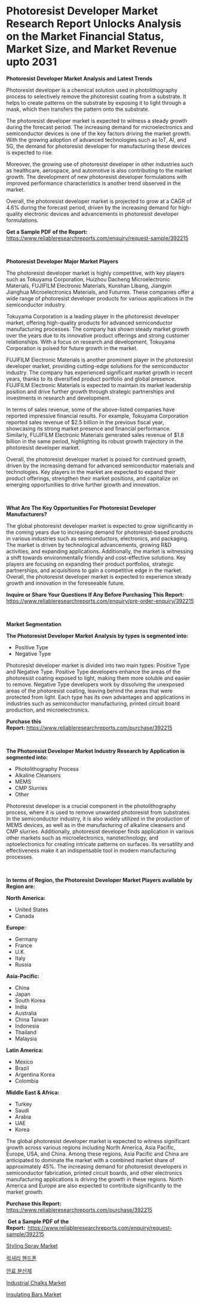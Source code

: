 <p><h1>Photoresist Developer Market Research Report Unlocks Analysis on the Market Financial Status, Market Size, and Market Revenue upto 2031</h1></p><p><strong>Photoresist Developer Market Analysis and Latest Trends</strong></p>
<p><p>Photoresist developer is a chemical solution used in photolithography process to selectively remove the photoresist coating from a substrate. It helps to create patterns on the substrate by exposing it to light through a mask, which then transfers the pattern onto the substrate.</p><p>The photoresist developer market is expected to witness a steady growth during the forecast period. The increasing demand for microelectronics and semiconductor devices is one of the key factors driving the market growth. With the growing adoption of advanced technologies such as IoT, AI, and 5G, the demand for photoresist developer for manufacturing these devices is expected to rise.</p><p>Moreover, the growing use of photoresist developer in other industries such as healthcare, aerospace, and automotive is also contributing to the market growth. The development of new photoresist developer formulations with improved performance characteristics is another trend observed in the market.</p><p>Overall, the photoresist developer market is projected to grow at a CAGR of 4.6% during the forecast period, driven by the increasing demand for high-quality electronic devices and advancements in photoresist developer formulations.</p></p>
<p><strong>Get a Sample PDF of the Report:&nbsp;</strong> <a href="https://www.reliableresearchreports.com/enquiry/request-sample/392215">https://www.reliableresearchreports.com/enquiry/request-sample/392215</a></p>
<p>&nbsp;</p>
<p><strong>Photoresist Developer Major Market Players</strong></p>
<p><p>The photoresist developer market is highly competitive, with key players such as Tokuyama Corporation, Huizhou Dacheng Microelectronic Materials, FUJIFILM Electronic Materials, Kunshan Libang, Jiangyin Jianghua Microelectronics Materials, and Futurrex. These companies offer a wide range of photoresist developer products for various applications in the semiconductor industry.</p><p>Tokuyama Corporation is a leading player in the photoresist developer market, offering high-quality products for advanced semiconductor manufacturing processes. The company has shown steady market growth over the years due to its innovative product offerings and strong customer relationships. With a focus on research and development, Tokuyama Corporation is poised for future growth in the market.</p><p>FUJIFILM Electronic Materials is another prominent player in the photoresist developer market, providing cutting-edge solutions for the semiconductor industry. The company has experienced significant market growth in recent years, thanks to its diversified product portfolio and global presence. FUJIFILM Electronic Materials is expected to maintain its market leadership position and drive further growth through strategic partnerships and investments in research and development.</p><p>In terms of sales revenue, some of the above-listed companies have reported impressive financial results. For example, Tokuyama Corporation reported sales revenue of $2.5 billion in the previous fiscal year, showcasing its strong market presence and financial performance. Similarly, FUJIFILM Electronic Materials generated sales revenue of $1.8 billion in the same period, highlighting its robust growth trajectory in the photoresist developer market.</p><p>Overall, the photoresist developer market is poised for continued growth, driven by the increasing demand for advanced semiconductor materials and technologies. Key players in the market are expected to expand their product offerings, strengthen their market positions, and capitalize on emerging opportunities to drive further growth and innovation.</p></p>
<p>&nbsp;</p>
<p><strong>What Are The Key Opportunities For Photoresist Developer Manufacturers?</strong></p>
<p><p>The global photoresist developer market is expected to grow significantly in the coming years due to increasing demand for photoresist-based products in various industries such as semiconductors, electronics, and packaging. The market is driven by technological advancements, growing R&D activities, and expanding applications. Additionally, the market is witnessing a shift towards environmentally friendly and cost-effective solutions. Key players are focusing on expanding their product portfolios, strategic partnerships, and acquisitions to gain a competitive edge in the market. Overall, the photoresist developer market is expected to experience steady growth and innovation in the foreseeable future.</p></p>
<p><strong>Inquire or Share Your Questions If Any Before Purchasing This Report:</strong> <a href="https://www.reliableresearchreports.com/enquiry/pre-order-enquiry/392215">https://www.reliableresearchreports.com/enquiry/pre-order-enquiry/392215</a></p>
<p>&nbsp;</p>
<p><strong>Market Segmentation</strong></p>
<p><strong>The Photoresist Developer Market Analysis by types is segmented into:</strong></p>
<p><ul><li>Positive Type</li><li>Negative Type</li></ul></p>
<p><p>Photoresist developer market is divided into two main types: Positive Type and Negative Type. Positive Type developers enhance the areas of the photoresist coating exposed to light, making them more soluble and easier to remove. Negative Type developers work by dissolving the unexposed areas of the photoresist coating, leaving behind the areas that were protected from light. Each type has its own advantages and applications in industries such as semiconductor manufacturing, printed circuit board production, and microelectronics.</p></p>
<p><strong>Purchase this Report:&nbsp;</strong><a href="https://www.reliableresearchreports.com/purchase/392215">https://www.reliableresearchreports.com/purchase/392215</a></p>
<p>&nbsp;</p>
<p><strong>The Photoresist Developer Market Industry Research by Application is segmented into:</strong></p>
<p><ul><li>Photolithography Process</li><li>Alkaline Cleansers</li><li>MEMS</li><li>CMP Slurries</li><li>Other</li></ul></p>
<p><p>Photoresist developer is a crucial component in the photolithography process, where it is used to remove unwanted photoresist from substrates. In the semiconductor industry, it is also widely utilized in the production of MEMS devices, as well as in the manufacturing of alkaline cleansers and CMP slurries. Additionally, photoresist developer finds application in various other markets such as microelectronics, nanotechnology, and optoelectronics for creating intricate patterns on surfaces. Its versatility and effectiveness make it an indispensable tool in modern manufacturing processes.</p></p>
<p>&nbsp;</p>
<p><strong>In terms of Region, the Photoresist Developer Market Players available by Region are:</strong></p>
<p>
    <p> <strong> North America: </strong>
        <ul>
            <li>United States</li>
            <li>Canada</li>
        </ul>
        </p> 
    <p> <strong> Europe: </strong>
        <ul>
            <li>Germany</li>
            <li>France</li>
            <li>U.K.</li>
            <li>Italy</li>
            <li>Russia</li>
        </ul>
        </p> 
    <p> <strong> Asia-Pacific: </strong>
        <ul>
            <li>China</li>
            <li>Japan</li>
            <li>South Korea</li>
            <li>India</li>
            <li>Australia</li>
            <li>China Taiwan</li>
            <li>Indonesia</li>
            <li>Thailand</li>
            <li>Malaysia</li>
        </ul>
        </p> 
    <p> <strong> Latin America: </strong>
        <ul>
            <li>Mexico</li>
            <li>Brazil</li>
            <li>Argentina Korea</li>
            <li>Colombia</li>
        </ul>
        </p> 
    <p> <strong> Middle East & Africa: </strong>
        <ul>
            <li>Turkey</li>
            <li>Saudi</li>
            <li>Arabia</li>
            <li>UAE</li>
            <li>Korea</li>
        </ul>
    </p>
    </p>
<p><p>The global photoresist developer market is expected to witness significant growth across various regions including North America, Asia Pacific, Europe, USA, and China. Among these regions, Asia Pacific and China are anticipated to dominate the market with a combined market share of approximately 45%. The increasing demand for photoresist developers in semiconductor fabrication, printed circuit boards, and other electronics manufacturing applications is driving the growth in these regions. North America and Europe are also expected to contribute significantly to the market growth.</p></p>
<p><strong>Purchase this Report: </strong><a href="https://www.reliableresearchreports.com/purchase/392215">https://www.reliableresearchreports.com/purchase/392215</a></p>
<p>&nbsp;<strong>Get a Sample PDF of the Report:&nbsp;&nbsp;</strong><a href="https://www.reliableresearchreports.com/enquiry/request-sample/392215">https://www.reliableresearchreports.com/enquiry/request-sample/392215</a></p>
<p><strong></strong></p>
<p><p><a href="https://view.publitas.com/reportprime-1/styling-spray-market-size-global-industry-overview-market-segmentation-and-forecast-2024-to-2031/">Styling Spray Market</a></p><p><a href="https://medium.com/@bixlfnpgdrqkjy8/%EA%B3%A0%EA%B8%89-%ED%9C%B4%EB%8C%80-%EC%A0%84%ED%99%94-%EC%8B%9C%EC%9E%A5%EC%9D%80-%EC%8B%9C%EC%9E%A5-%EC%A0%90%EC%9C%A0%EC%9C%A8-%EC%8B%9C%EC%9E%A5-%EB%8F%99%ED%96%A5-%EB%B0%8F-%EC%8B%9C%EC%9E%A5-%EC%84%B1%EC%9E%A5%EC%97%90-%EB%8C%80%ED%95%9C-%EC%A0%95%EB%B3%B4%EB%A5%BC-%EC%A0%9C%EA%B3%B5%ED%95%A9%EB%8B%88%EB%8B%A4-6c2adc9b9936">럭셔리 핸드폰</a></p><p><a href="https://medium.com/@bixlfnpgdrqkjy8/%EC%83%89%EC%86%8C-%EB%B6%84%EC%82%B0%EC%A0%9C-%EC%8B%9C%EC%9E%A5-%EC%A0%84%EB%A7%9D-%EC%82%B0%EC%97%85-%EA%B0%9C%EC%9A%94-%EB%B0%8F-%EC%98%88%EC%B8%A1-2024%EB%85%84%EB%B6%80%ED%84%B0-2031%EB%85%84-1a513487ba83">안료 분산제</a></p><p><a href="https://invited-way-688.notion.site/Industrial-Chalks-Market-Size-Growing-and-Forecasted-for-period-from-2024-2031-and-provides-comple-1c384c3cc5294dfeb0b5773e046508e3">Industrial Chalks Market</a></p><p><a href="https://butternut-bug-553.notion.site/Insulating-Bars-Market-Size-Reflecting-a-Forecast-Till-2031-Market-By-Type-By-Application-and-By-G-73787ae7e79e429f8bb0f2e0f4771f4d">Insulating Bars Market</a></p></p>